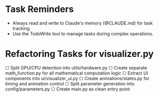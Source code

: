 # Task Reminders

- Always read and write to Claude's memory (@CLAUDE.md) for task tracking.
- Use the TodoWrite tool to manage tasks during complex operations.

# Refactoring Tasks for visualizer.py

☐ Split GPU/CPU detection into utils/hardware.py
☐ Create separate math_function.py for all mathematical computation logic
☐ Extract UI components into ui/visualizer_ui.py
☐ Create animations/states.py for timing and animation control
☐ Split parameter generation into config/parameters.py
☐ Create main.py as clean entry point